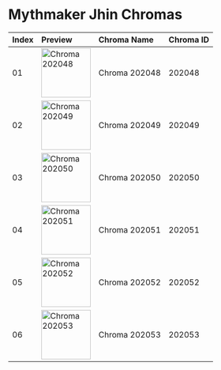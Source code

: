 # Mythmaker Jhin Chromas

| Index | Preview | Chroma Name | Chroma ID |
|:---|:---|:---|:---|
| 01 | <img src='https://raw.communitydragon.org/latest/plugins/rcp-be-lol-game-data/global/default/v1/champion-chroma-images/202/202048.png' alt='Chroma 202048' width='100'> | Chroma 202048 | 202048 |
| 02 | <img src='https://raw.communitydragon.org/latest/plugins/rcp-be-lol-game-data/global/default/v1/champion-chroma-images/202/202049.png' alt='Chroma 202049' width='100'> | Chroma 202049 | 202049 |
| 03 | <img src='https://raw.communitydragon.org/latest/plugins/rcp-be-lol-game-data/global/default/v1/champion-chroma-images/202/202050.png' alt='Chroma 202050' width='100'> | Chroma 202050 | 202050 |
| 04 | <img src='https://raw.communitydragon.org/latest/plugins/rcp-be-lol-game-data/global/default/v1/champion-chroma-images/202/202051.png' alt='Chroma 202051' width='100'> | Chroma 202051 | 202051 |
| 05 | <img src='https://raw.communitydragon.org/latest/plugins/rcp-be-lol-game-data/global/default/v1/champion-chroma-images/202/202052.png' alt='Chroma 202052' width='100'> | Chroma 202052 | 202052 |
| 06 | <img src='https://raw.communitydragon.org/latest/plugins/rcp-be-lol-game-data/global/default/v1/champion-chroma-images/202/202053.png' alt='Chroma 202053' width='100'> | Chroma 202053 | 202053 |
